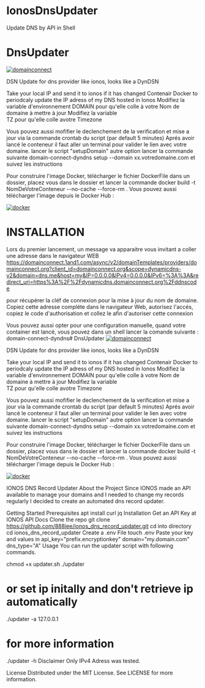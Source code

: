 # IonosDnsUpdater
Update DNS by API in Shell
# DnsUpdater 
[![domainconnect](https://img.shields.io/static/v1?label=based_on&message=DomainConnectDDNS-Python&color=blue)](link=https://github.com/Domain-Connect/DomainConnectDDNS-Python,float="left")

DSN Update for dns provider like ionos, looks like a DynDSN 

Take your local IP and send it to ionos if it has changed 
Contenair Docker to periodcaly update the IP adress of my DNS hosted in Ionos 
Modifiez la variable d'environnement DOMAIN pour qu'elle colle à votre Nom de domaine à mettre à jour Modifiez la variable  
TZ pour qu'elle colle avotre Timezone 

Vous pouvez aussi mofifier le declenchement de la verification et mise a jour via la commande crontab du script (par default 5 minutes) 
Aprés avoir lancé le conteneur il faut aller un terminal pour valider le lien avec votre domaine. lancer le script "setupDomain" 
autre option lancer la commande suivante 
domain-connect-dyndns setup --domain xx.votredomaine.com 
et suivez les instructions 

Pour construire l'image Docker, télécharger le fichier DockerFile dans un dossier, placez vous dans le dossier et lancer la commande 
docker build -t NomDeVotreConteneur --no-cache --force-rm . 
Vous pouvez aussi télécharger l'image depuis le Docker Hub : 

[![docker](https://img.shields.io/static/v1?label=docker&message=Image_Docker_zipsme&color=green)](link=https://hub.docker.com/r/goodlinux/dnsupdater,float="left")

# INSTALLATION 

Lors du premier lancement, un message va apparaitre vous invitant a coller une adresse dans le navigateur WEB 
https://domainconnect.1and1.com/async/v2/domainTemplates/providers/domainconnect.org?client_id=domainconnect.org&scope=dynamicdns-v2&domain=dns.me&host=my&IP=0.0.0.0&IPv4=0.0.0.0&IPv6=%3A%3A&redirect_uri=https%3A%2F%2Fdynamicdns.domainconnect.org%2Fddnscode

pour récupérer la cléf de connexion pour la mise à jour du nom de domaine. 
Copiez cette adresse compléte dans le navigateur Web, autorisez l'accés, copiez le code d'authorisation et collez le 
afin d'autoriser cette connexion

Vous pouvez aussi opter pour une configuration manuelle, quand votre container est lancé, vous pouvez dans un shell lancer la comande suivante : 
domain-connect-dyndns# DnsUpdater 
[![domainconnect](https://img.shields.io/static/v1?label=based_on&message=DomainConnectDDNS-Python&color=blue)](link=https://github.com/Domain-Connect/DomainConnectDDNS-Python,float="left")

DSN Update for dns provider like ionos, looks like a DynDSN 

Take your local IP and send it to ionos if it has changed 
Contenair Docker to periodcaly update the IP adress of my DNS hosted in Ionos 
Modifiez la variable d'environnement DOMAIN pour qu'elle colle à votre Nom de domaine à mettre à jour Modifiez la variable  
TZ pour qu'elle colle avotre Timezone 

Vous pouvez aussi mofifier le declenchement de la verification et mise a jour via la commande crontab du script (par default 5 minutes) 
Aprés avoir lancé le conteneur il faut aller un terminal pour valider le lien avec votre domaine. lancer le script "setupDomain" 
autre option lancer la commande suivante 
domain-connect-dyndns setup --domain xx.votredomaine.com 
et suivez les instructions 

Pour construire l'image Docker, télécharger le fichier DockerFile dans un dossier, placez vous dans le dossier et lancer la commande 
docker build -t NomDeVotreConteneur --no-cache --force-rm . 
Vous pouvez aussi télécharger l'image depuis le Docker Hub : 

[![docker](https://img.shields.io/static/v1?label=docker&message=Image_Docker_zipsme&color=green)](link=https://hub.docker.com/r/goodlinux/dnsupdater,float="left")


IONOS DNS Record Updater
About the Project
Since IONOS made an API available to manage your domains and I needed to change my records regularly I decided to create an automated dns record updater.

Getting Started
Prerequisites
apt install curl jq
Installation
Get an API Key at IONOS API Docs
Clone the repo
git clone https://github.com/888iee/ionos_dns_record_updater.git
cd into directory
cd ionos_dns_record_updater
Create a .env File
touch .env
Paste your key and values in
api_key="prefix.encryptionkey"
domain="my.domain.com"
dns_type="A"
Usage
You can run the updater script with following commands.

chmod +x updater.sh
./updater 
# or set ip initally and don't retrieve ip automatically 
./updater -a 127.0.0.1
# for more information
./updater -h
Disclaimer
Only IPv4 Adress was tested.

License
Distributed under the MIT License. See LICENSE for more information.
